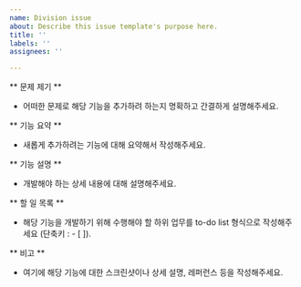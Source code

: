 ```yaml
---
name: Division issue
about: Describe this issue template's purpose here.
title: ''
labels: ''
assignees: ''

---
```


** 문제 제기 **
- 어떠한 문제로 해당 기능을 추가하려 하는지 명확하고 간결하게 설명해주세요.

** 기능 요약 **
- 새롭게 추가하려는 기능에 대해 요약해서 작성해주세요.

** 기능 설명 **
- 개발해야 하는 상세 내용에 대해 설명해주세요.

** 할 일 목록 **
- 해당 기능을 개발하기 위해 수행해야 할 하위 업무를 to-do list 형식으로 작성해주세요 (단축키 : - [ ]).

** 비고 **
- 여기에 해당 기능에 대한 스크린샷이나 상세 설명, 레퍼런스 등을 작성해주세요.
